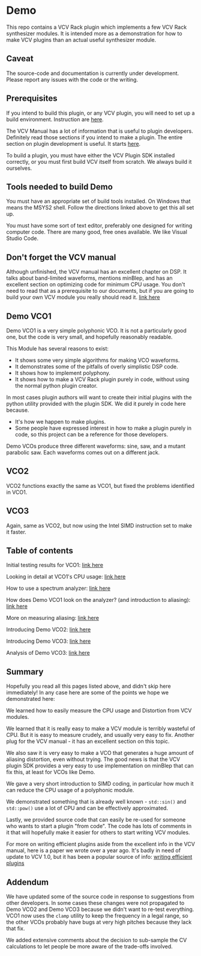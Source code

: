 # Demo

This repo contains a VCV Rack plugin which implements a few VCV Rack synthesizer modules. It is intended more as a demonstration for how to make VCV plugins than an actual useful synthesizer module.

## Caveat

The source-code and documentation is currently under development. Please report any issues with the code or the writing.

## Prerequisites

If you intend to build this plugin, or any VCV plugin, you will need to set up a build environment. Instruction are [here](https://vcvrack.com/manual/Building).

The VCV Manual has a lot of information that is useful to plugin developers. Definitely read those sections if you intend to make a plugin. The entire section on plugin development is useful. It starts [here](https://vcvrack.com/manual/PluginDevelopmentTutorial).

To build a plugin, you must have either the VCV Plugin SDK installed correctly, or you must first build VCV itself from scratch. We always build it ourselves.

## Tools needed to build Demo

You must have an appropriate set of build tools installed. On Windows that means the MSYS2 shell. Follow the directions linked above to get this all set up.

You must have some sort of text editor, preferably one designed for writing computer code. There are many good, free ones available. We like Visual Studio Code.

## Don't forget the VCV manual

Although unfinished, the VCV manual has an excellent chapter on DSP. It talks about band-limited waveforms, mentions minBlep, and has an excellent section on optimizing code for minimum CPU usage. You don't need to read that as a prerequisite to our documents, but if you are going to build your own VCV module you really should read it. [link here](https://vcvrack.com/manual/DSP)

## Demo VCO1

Demo VCO1 is a very simple polyphonic VCO. It is not a particularly good one, but the code is very small, and hopefully reasonably readable.

This Module has several reasons to exist:

* It shows some very simple algorithms for making VCO waveforms.
* It demonstrates some of the pitfalls of overly simplistic DSP code.
* It shows how to implement polyphony.
* It shows how to make a VCV Rack plugin purely in code, without using the normal python plugin creator.

In most cases plugin authors will want to create their initial plugins with the python utility provided with the plugin SDK. We did it purely in code here because.

* It's how we happen to make plugins.
* Some people have expressed interest in how to make a plugin purely in code, so this project can be a reference for those developers.

Demo VCOs produce three different waveforms: sine, saw, and a mutant parabolic saw. Each waveforms comes out on a different jack.

## VCO2

VCO2 functions exactly the same as VCO1, but fixed the problems identified in VCO1.

## VCO3

Again, same as VCO2, but now using the Intel SIMD instruction set to make it faster.

## Table of contents

Initial testing results for VCO1: [link here](./docs/vco1-first.md)

Looking in detail at VCO1's CPU usage: [link here](./docs/vco1-cpu.md)

How to use a spectrum analyzer: [link here](./docs/analyzer.md)

How does Demo VCO1 look on the analyzer? (and introduction to aliasing): [link here](./docs/aliasing.md)

More on measuring aliasing: [link here](./docs/aliasing2.md)

Introducing Demo VCO2: [link here](./docs/vco2.md)

Introducing Demo VCO3: [link here](./docs/vco3.md)

Analysis of Demo VCO3: [link here](./docs/vco3-cpu.md)

## Summary

Hopefully you read all this pages listed above, and didn't skip here immediately! In any case here are some of the points we hope we demonstrated here:

We learned how to easily measure the CPU usage and Distortion from VCV modules.

We learned that it is really easy to make a VCV module is terribly wasteful of CPU. But it is easy to measure crudely, and usually very easy to fix. Another plug for the VCV manual - it has an excellent section on this topic.

We also saw it is very easy to make a VCO that generates a huge amount of aliasing distortion, even without trying. The good news is that the VCV plugin SDK provides a very easy to use implementation on minBlep that can fix this, at least for VCOs like Demo.

We gave a very short introduction to SIMD coding, in particular how much it can reduce the CPU usage of a polyphonic module.

We demonstrated something that is already well known - `std::sin()` and `std::pow()` use a lot of CPU and can be effectively approximated.

Lastly, we provided source code that can easily be re-used for someone who wants to start a plugin "from code". The code has lots of comments in it that will hopefully make it easier for others to start writing VCV modules.

For more on writing efficient plugins aside from the excellent info in the VCV manual, here is a paper we wrote over a year ago. It's badly in need of update to VCV 1.0, but it has been a popular source of info: [writing efficient plugins](https://github.com/squinkylabs/SquinkyVCV/blob/master/docs/efficient-plugins.md)

## Addendum

We have updated some of the source code in response to suggestions from other developers. In some cases these changes were not propagated to Demo VCO2 and Demo VCO3 because we didn't want to re-test everything. VCO1 now uses the `clamp` utility to keep the frequency in a legal range, so the other VCOs probably have bugs at very high pitches because they lack that fix.

We added extensive comments about the decision to sub-sample the CV calculations to let people be more aware of the trade-offs involved.
